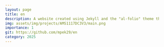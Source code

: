 ```yaml
---
layout: page
title: en
description: A website created using Jekyll and the "al-folio" theme that i have created to list my projects. 
img: assets/img/projects/AMS1117DC3V3/main.png
importance: 1
git: https://github.com/mpek29/en
category: 2025
---
```



